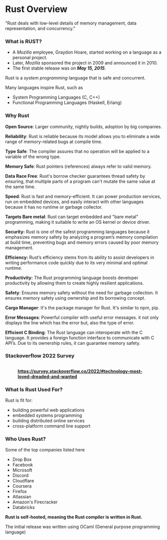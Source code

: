 # Rust Overview

"Rust deals with low-level details of memory management, data representation, and concurrency."

### What is RUST?

* A _Mozilla_ employee, Graydon Hoare, started working on a language as a personal project.
* Later, _Mozilla_ sponsored the project in 2009 and announced it in 2010.
* The first stable release was on _**May 15, 2015**_.

Rust is a _system programming_ language that is safe and concurrent.

Many languages inspire Rust, such as

* System Programming Languages (C, C++)
* Functional Programming Languages (Haskell, Erlang)

### Why Rust

**Open Source**: Larger community, nightly builds, adoption by big companies.

**Reliability**: Rust is reliable because its model allows you to eliminate a wide range of memory-related bugs at compile time.

**Type Safe**: The compiler assures that no operation will be applied to a variable of the wrong type.

**Memory Safe**: Rust pointers (references) always refer to valid memory.

**Data Race Free**: Rust's borrow checker guarantees thread safety by ensuring, that multiple parts of a program can't mutate the same value at the same time.

**Speed**:  Rust is fast and memory-efficient. It can power production services, run on embedded devices, and easily interact with other languages because it has no runtime or garbage collector.

**Targets Bare metal**: Rust can target embedded and "bare metal" programming, making it suitable to write an OS kernel or device driver.&#x20;

**Security:** Rust is one of the safest programming languages because it emphasizes memory safety by analyzing a program’s memory compilation at build time, preventing bugs and memory errors caused by poor memory management.

**Efficiency:** Rust’s efficiency stems from its ability to assist developers in writing performance code quickly due to its very minimal and optimal runtime.

**Productivity:** The Rust programming language boosts developer productivity by allowing them to create highly resilient applications.

**Safety**: Ensures memory safety without the need for garbage collection. It ensures memory safety using ownership and its borrowing concept.

**Cargo Manager**: It's the package manager for Rust. It's similar to npm, pip.

**Error Messages**: Powerful compiler with useful error messages. it not only displays the line which has the error but, also the type of error.

**Efficient C Binding**: The Rust language can interoperate with the C language. It provides a foreign function interface to communicate with C API’s. Due to its ownership rules, it can guarantee memory safety.

### **Stackoverflow 2022 Survey**

<figure><img src="../assets/stackoverflow_rust (1).png" alt=""><figcaption><p><a href="https://survey.stackoverflow.co/2022/#technology-most-loved-dreaded-and-wanted"><strong>https://survey.stackoverflow.co/2022/#technology-most-loved-dreaded-and-wanted</strong></a></p></figcaption></figure>

### What Is Rust Used For? <a href="#what-is-rust-used-for" id="what-is-rust-used-for"></a>

Rust is fit for:

* building powerful web applications
* embedded systems programming
* building distributed online services
* cross-platform command line support

### Who Uses Rust?

Some of the top companies listed here

* Drop Box
* Facebook
* Microsoft
* Discord
* Cloudflare
* Coursera
* Firefox
* Atlassian
* Amazon's Firecracker
* Databricks

**Rust is self-hosted, meaning the Rust compiler is written in Rust.**

The initial release was written using OCaml (General purpose programming language)

<figure><img src="../assets/00_rust_prospects.png" alt=""><figcaption></figcaption></figure>